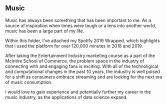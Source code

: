 ## Music

Music has always been something that has been important to me. As a source of inspiration when times were tough or a lens into another world, music has been a large part of my life.

Within this folder, I've attached my Spotify 2019 Wrapped, which highlights that i used the platform for over 120,000 minutes in 2018 and 2019. 

After taking the Entertainment Industry marketing course as a part of the McIntire School of Commerce, the problem space in the industry of connecting with and engaging fans is exciting. With all of the technoligical and computational changes in the past 10 years, the industry is well poised for a shift as consumers embrace streaming and are looking for the next era of music consumption.

I would love to gain experience and potentially further my career in the music industry, as the applications of data science expand.


